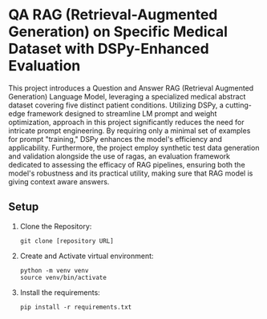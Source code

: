 # QA RAG (Retrieval-Augmented Generation) on Specific Medical Dataset with DSPy-Enhanced Evaluation

This project introduces a Question and Answer RAG (Retrieval Augmented Generation) Language Model, leveraging a specialized medical abstract dataset covering five distinct patient conditions. Utilizing DSPy, a cutting-edge framework designed to streamline LM prompt and weight optimization,  approach in this project significantly reduces the need for intricate prompt engineering. By requiring only a minimal set of examples for prompt "training," DSPy enhances the model's efficiency and applicability. Furthermore, the project employ synthetic test data generation and validation alongside the use of ragas, an evaluation framework dedicated to assessing the efficacy of RAG pipelines, ensuring both the model's robustness and its practical utility, making sure that RAG model is giving context aware answers.

## Setup
1. Clone the Repository:
   ```
   git clone [repository URL]
   ```
   

3. Create and Activate virtual environment:

   ```
   python -m venv venv
   source venv/bin/activate
   ```

3. Install the requirements:

   ```
   pip install -r requirements.txt
   ```

